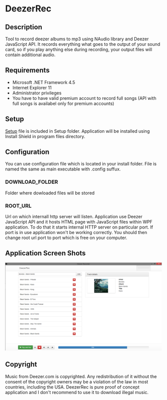 DeezerRec 
=========

Description
---------
Tool to record deezer albums to mp3 using NAudio library and Deezer JavaScript API. It records everything what goes to the output
of your sound card, so if you play anything else during recording, your output files will contain additional audio.

Requirements
---------

*   Microsoft .NET Framework 4.5
*   Internet Explorer 11
*   Administrator privileges
*   You have to have valid premium account to record full songs (API with full songs is availabel only for premium accounts)

Setup
----------
[Setup](/Setup/setup.exe) file is included in Setup folder. Application will be installed using Install Shield in program files directory.


Configuration
----------
You can use configuration file which is located in your install folder. File is named the same as main executable with .config suffux.

### DOWNLOAD_FOLDER 
Folder where dowloaded files will be stored

### ROOT_URL
Url on which internall http server will listen. Application use Deezer JavaScript API and it hosts HTML page with JavaScript files
within WPF application. To do that it starts internal HTTP server on particular port. If port is in use application won't be working
correctly. You should then change root url port to port which is free on your computer.

Application Screen Shots
-----------
![Deezer Recorder](/Setup/DeezerRecorder.png)

Copyright
-----------
Music from Deezer.com is copyrighted. Any redistribution of it without the consent of the copyright owners may be a violation of the law in most countries, including the USA. DeezerRec is pure proof of concept application and I don't recommend to use it to download illegal music.